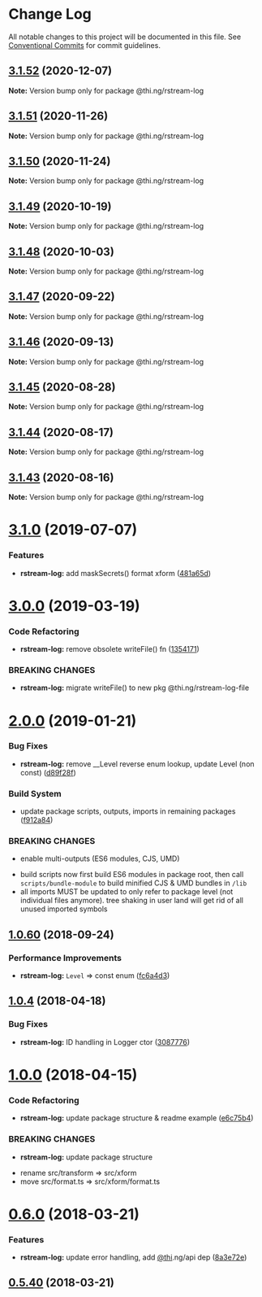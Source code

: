 # Change Log

All notable changes to this project will be documented in this file.
See [Conventional Commits](https://conventionalcommits.org) for commit guidelines.

## [3.1.52](https://github.com/thi-ng/umbrella/compare/@thi.ng/rstream-log@3.1.51...@thi.ng/rstream-log@3.1.52) (2020-12-07)

**Note:** Version bump only for package @thi.ng/rstream-log





## [3.1.51](https://github.com/thi-ng/umbrella/compare/@thi.ng/rstream-log@3.1.50...@thi.ng/rstream-log@3.1.51) (2020-11-26)

**Note:** Version bump only for package @thi.ng/rstream-log





## [3.1.50](https://github.com/thi-ng/umbrella/compare/@thi.ng/rstream-log@3.1.49...@thi.ng/rstream-log@3.1.50) (2020-11-24)

**Note:** Version bump only for package @thi.ng/rstream-log





## [3.1.49](https://github.com/thi-ng/umbrella/compare/@thi.ng/rstream-log@3.1.48...@thi.ng/rstream-log@3.1.49) (2020-10-19)

**Note:** Version bump only for package @thi.ng/rstream-log





## [3.1.48](https://github.com/thi-ng/umbrella/compare/@thi.ng/rstream-log@3.1.47...@thi.ng/rstream-log@3.1.48) (2020-10-03)

**Note:** Version bump only for package @thi.ng/rstream-log





## [3.1.47](https://github.com/thi-ng/umbrella/compare/@thi.ng/rstream-log@3.1.46...@thi.ng/rstream-log@3.1.47) (2020-09-22)

**Note:** Version bump only for package @thi.ng/rstream-log





## [3.1.46](https://github.com/thi-ng/umbrella/compare/@thi.ng/rstream-log@3.1.45...@thi.ng/rstream-log@3.1.46) (2020-09-13)

**Note:** Version bump only for package @thi.ng/rstream-log





## [3.1.45](https://github.com/thi-ng/umbrella/compare/@thi.ng/rstream-log@3.1.44...@thi.ng/rstream-log@3.1.45) (2020-08-28)

**Note:** Version bump only for package @thi.ng/rstream-log





## [3.1.44](https://github.com/thi-ng/umbrella/compare/@thi.ng/rstream-log@3.1.43...@thi.ng/rstream-log@3.1.44) (2020-08-17)

**Note:** Version bump only for package @thi.ng/rstream-log





## [3.1.43](https://github.com/thi-ng/umbrella/compare/@thi.ng/rstream-log@3.1.42...@thi.ng/rstream-log@3.1.43) (2020-08-16)

**Note:** Version bump only for package @thi.ng/rstream-log





# [3.1.0](https://github.com/thi-ng/umbrella/compare/@thi.ng/rstream-log@3.0.14...@thi.ng/rstream-log@3.1.0) (2019-07-07)

### Features

* **rstream-log:** add maskSecrets() format xform ([481a65d](https://github.com/thi-ng/umbrella/commit/481a65d))

# [3.0.0](https://github.com/thi-ng/umbrella/compare/@thi.ng/rstream-log@2.0.12...@thi.ng/rstream-log@3.0.0) (2019-03-19)

### Code Refactoring

* **rstream-log:** remove obsolete writeFile() fn ([1354171](https://github.com/thi-ng/umbrella/commit/1354171))

### BREAKING CHANGES

* **rstream-log:** migrate writeFile() to new pkg @thi.ng/rstream-log-file

# [2.0.0](https://github.com/thi-ng/umbrella/compare/@thi.ng/rstream-log@1.0.76...@thi.ng/rstream-log@2.0.0) (2019-01-21)

### Bug Fixes

* **rstream-log:** remove __Level reverse enum lookup, update Level (non const) ([d89f28f](https://github.com/thi-ng/umbrella/commit/d89f28f))

### Build System

* update package scripts, outputs, imports in remaining packages ([f912a84](https://github.com/thi-ng/umbrella/commit/f912a84))

### BREAKING CHANGES

* enable multi-outputs (ES6 modules, CJS, UMD)

- build scripts now first build ES6 modules in package root, then call
  `scripts/bundle-module` to build minified CJS & UMD bundles in `/lib`
- all imports MUST be updated to only refer to package level
  (not individual files anymore). tree shaking in user land will get rid of
  all unused imported symbols

<a name="1.0.60"></a>
## [1.0.60](https://github.com/thi-ng/umbrella/compare/@thi.ng/rstream-log@1.0.59...@thi.ng/rstream-log@1.0.60) (2018-09-24)

### Performance Improvements

* **rstream-log:** `Level` => const enum ([fc6a4d3](https://github.com/thi-ng/umbrella/commit/fc6a4d3))

<a name="1.0.4"></a>
## [1.0.4](https://github.com/thi-ng/umbrella/compare/@thi.ng/rstream-log@1.0.3...@thi.ng/rstream-log@1.0.4) (2018-04-18)

### Bug Fixes

* **rstream-log:** ID handling in Logger ctor ([3087776](https://github.com/thi-ng/umbrella/commit/3087776))

<a name="1.0.0"></a>
# [1.0.0](https://github.com/thi-ng/umbrella/compare/@thi.ng/rstream-log@0.6.9...@thi.ng/rstream-log@1.0.0) (2018-04-15)

### Code Refactoring

* **rstream-log:** update package structure & readme example ([e6c75b4](https://github.com/thi-ng/umbrella/commit/e6c75b4))

### BREAKING CHANGES

* **rstream-log:** update package structure

- rename src/transform => src/xform
- move src/format.ts => src/xform/format.ts

<a name="0.6.0"></a>
# [0.6.0](https://github.com/thi-ng/umbrella/compare/@thi.ng/rstream-log@0.5.40...@thi.ng/rstream-log@0.6.0) (2018-03-21)

### Features

* **rstream-log:** update error handling, add [@thi](https://github.com/thi).ng/api dep ([8a3e72e](https://github.com/thi-ng/umbrella/commit/8a3e72e))

<a name="0.5.40"></a>
## [0.5.40](https://github.com/thi-ng/umbrella/compare/@thi.ng/rstream-log@0.5.39...@thi.ng/rstream-log@0.5.40) (2018-03-21)

